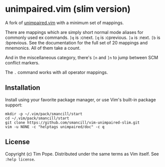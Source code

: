 # unimpaired.vim (slim version)

A fork of [unimpaired.vim](https://github.com/tpope/vim-unimpaired)
with a minimum set of mappings.

There are mappings which are simply short normal mode aliases for
commonly used ex commands. `]q` is :cnext. `[q` is :cprevious. `]a` is
:next.  `[b` is :bprevious.  See the documentation for the full set of
20 mappings and mnemonics.  All of them take a count.

And in the miscellaneous category, there's `[n` and `]n` to jump between
SCM conflict markers.

The `.` command works with all operator mappings.

## Installation

Install using your favorite package manager, or use Vim's built-in package
support:

    mkdir -p ~/.vim/pack/smancill/start
    cd ~/.vim/pack/smancill/start
    git clone https://github.com/smancill/vim-unimpaired-slim.git
    vim -u NONE -c "helptags unimpaired/doc" -c q

## License

Copyright (c) Tim Pope.  Distributed under the same terms as Vim itself.
See `:help license`.
